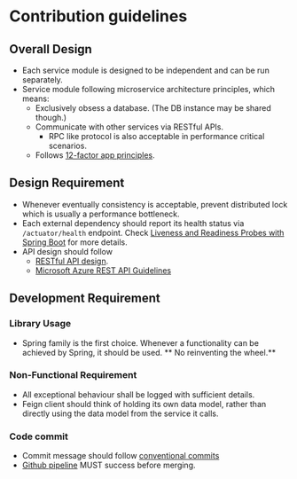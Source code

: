# Contribution guidelines

## Overall Design

* Each service module is designed to be independent and can be run separately.
* Service module following microservice architecture principles, which means:
  * Exclusively obsess a database. (The DB instance may be shared though.)
  * Communicate with other services via RESTful APIs.
    * RPC like protocol is also acceptable in performance critical scenarios.
  * Follows [12-factor app principles](https://12factor.net/).

## Design Requirement

* Whenever eventually consistency is acceptable, prevent distributed lock which is usually a performance bottleneck.
* Each external dependency should report its health status via `/actuator/health` endpoint. 
  Check [Liveness and Readiness Probes with Spring Boot](https://spring.io/blog/2020/03/25/liveness-and-readiness-probes-with-spring-boot) for more details.
* API design should follow
  * [RESTful API design](https://restfulapi.net/).
  * [Microsoft Azure REST API Guidelines](https://github.com/microsoft/api-guidelines/blob/vNext/azure/Guidelines.md)

## Development Requirement

### Library Usage

* Spring family is the first choice. Whenever a functionality can be achieved by Spring, it should be used. ** No reinventing the wheel.**

### Non-Functional Requirement

* All exceptional behaviour shall be logged with sufficient details.
* Feign client should think of holding its own data model, rather than directly using the data model from the service it calls.

### Code commit

* Commit message should follow [conventional commits](https://www.conventionalcommits.org/en/v1.0.0/)
* [Github pipeline](https://github.com/hugogu/rt-balance/actions) MUST success before merging.


